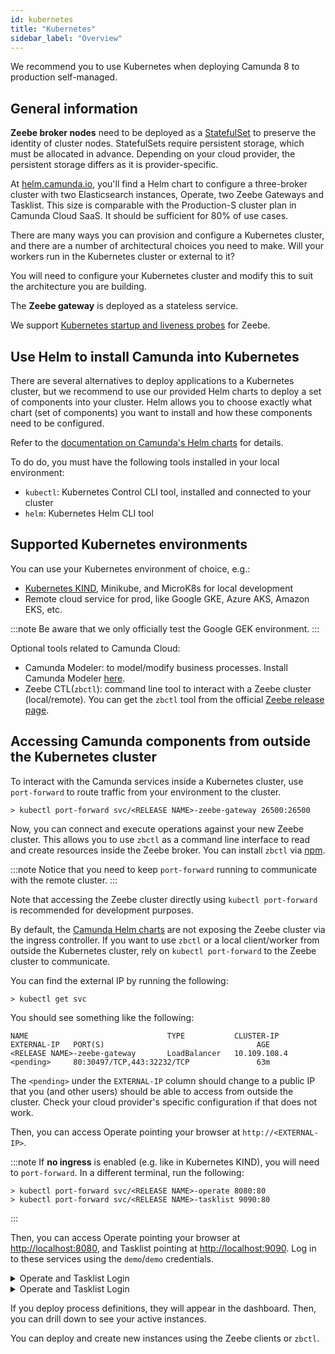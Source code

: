 ```yaml
---
id: kubernetes
title: "Kubernetes"
sidebar_label: "Overview"
---
```


We recommend you to use Kubernetes when deploying Camunda 8 to production self-managed.

## General information

**Zeebe broker nodes** need to be deployed as a [StatefulSet](https://kubernetes.io/docs/concepts/workloads/controllers/statefulset/) 
to preserve the identity of cluster nodes. StatefulSets require persistent storage, which must be allocated in advance. Depending on your 
cloud provider, the persistent storage differs as it is provider-specific.

At [helm.camunda.io](https://helm.camunda.io/), you'll find a Helm chart to configure a three-broker cluster with two Elasticsearch instances, Operate, two Zeebe Gateways and Tasklist. This size is comparable with the Production-S cluster plan in Camunda Cloud SaaS. It should be sufficient for 80% of use cases.

There are many ways you can provision and configure a Kubernetes cluster, and there are a number of architectural choices you need to make. Will your workers run in the Kubernetes cluster or external to it?

You will need to configure your Kubernetes cluster and modify this to suit the architecture you are building.

The **Zeebe gateway** is deployed as a stateless service.

We support [Kubernetes startup and liveness probes](../../zeebe-deployment/configuration/gateway-health-probes/) for Zeebe.

## Use Helm to install Camunda into Kubernetes

There are several alternatives to deploy applications to a Kubernetes cluster, but we recommend to use our provided Helm charts to deploy a set of components into your cluster. Helm allows you to choose exactly what chart (set of components) you want to install and how these components need to be configured.

Refer to the [documentation on Camunda's Helm charts](../kubernetes-helm/) for details.

To do do, you must have the following tools installed in your local environment:

- `kubectl`: Kubernetes Control CLI tool, installed and connected to your cluster
- `helm`: Kubernetes Helm CLI tool

## Supported Kubernetes environments 

You can use your Kubernetes environment of choice, e.g.:

- [Kubernetes KIND](https://github.com/kubernetes-sigs/kind), Minikube, and MicroK8s for local development
- Remote cloud service for prod, like Google GKE, Azure AKS, Amazon EKS, etc.

:::note 
Be aware that we only officially test the Google GEK environment.
:::

Optional tools related to Camunda Cloud:

- Camunda Modeler: to model/modify business processes. Install Camunda Modeler [here](/components/modeler/desktop-modeler/install-the-modeler.md).
- Zeebe CTL(`zbctl`): command line tool to interact with a Zeebe cluster (local/remote). You can get the `zbctl` tool from the official
[Zeebe release page](https://github.com/camunda-cloud/zeebe/releases).


## Accessing Camunda components from outside the Kubernetes cluster

To interact with the Camunda services inside a Kubernetes cluster, use `port-forward` to route traffic from your environment to the cluster.

```
> kubectl port-forward svc/<RELEASE NAME>-zeebe-gateway 26500:26500
```

Now, you can connect and execute operations against your new Zeebe cluster. This allows you to use `zbctl` as a command line interface to read and create resources inside the Zeebe broker. You can install `zbctl` via [npm](https://www.npmjs.com/package/zbctl).


:::note
Notice that you need to keep `port-forward` running to communicate with the remote cluster.
:::

Note that accessing the Zeebe cluster directly using `kubectl port-forward` is recommended for development purposes. 

By default, the [Camunda Helm charts](./kubernetes-helm) are not exposing the Zeebe cluster via the ingress controller. If you want to use `zbctl` or a local client/worker from outside the Kubernetes cluster, rely on `kubectl port-forward` to the Zeebe cluster to communicate.

You can find the external IP by running the following:

```
> kubectl get svc
```

You should see something like the following:

```
NAME                               TYPE           CLUSTER-IP       EXTERNAL-IP   PORT(S)                                  AGE
<RELEASE NAME>-zeebe-gateway       LoadBalancer   10.109.108.4     <pending>     80:30497/TCP,443:32232/TCP               63m
```

The `<pending>` under the `EXTERNAL-IP` column should change to a public IP that you (and other users) should be able to access from outside the cluster. Check your cloud provider's specific configuration if that does not work.

Then, you can access Operate pointing your browser at `http://<EXTERNAL-IP>`.

:::note
If **no ingress** is enabled (e.g. like in Kubernetes KIND), you will need to `port-forward`. In a different terminal, run the following:
```
> kubectl port-forward svc/<RELEASE NAME>-operate 8080:80
> kubectl port-forward svc/<RELEASE NAME>-tasklist 9090:80  
```
:::

Then, you can access Operate pointing your browser at [http://localhost:8080](http://localhost:8080/), and Tasklist pointing at [http://localhost:9090](http://localhost:9090). Log in to these services using the `demo`/`demo` credentials.

<details>
  <summary>Operate and Tasklist Login</summary>
  <div>
    <img src={require('./assets/operate-tasklist-login.png').default}/>
  </div>
</details>
<details>
  <summary>Operate and Tasklist Login</summary>
  <div>
    <img src={require('./assets/operate-tasklist-dashboard.png').default}/>
  </div>
</details>

If you deploy process definitions, they will appear in the dashboard. Then, you can drill down to see your active instances.

You can deploy and create new instances using the Zeebe clients or `zbctl`.
